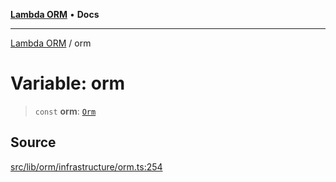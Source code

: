 [**Lambda ORM**](../README.md) • **Docs**

***

[Lambda ORM](../README.md) / orm

# Variable: orm

> `const` **orm**: [`Orm`](../classes/Orm.md)

## Source

[src/lib/orm/infrastructure/orm.ts:254](https://github.com/lambda-orm/lambdaorm/blob/a18b8b74c6a37e9bf429123d2232fbfd3236757c/src/lib/orm/infrastructure/orm.ts#L254)
